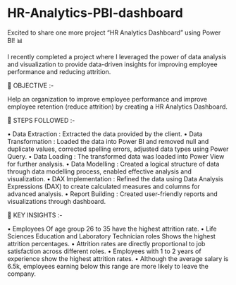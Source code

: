 # HR-Analytics-PBI-dashboard

Excited to share one more project “HR Analytics Dashboard” using Power BI! 📊

I recently completed a project where I leveraged the power of data analysis and visualization to provide data-driven insights for improving employee performance and reducing attrition.

🔸 OBJECTIVE :-

Help an organization to improve employee performance and improve employee retention (reduce attrition) by creating a HR Analytics Dashboard.

🔸 STEPS FOLLOWED :-

• Data Extraction : Extracted the data provided by the client. 
• Data Transformation : Loaded the data into Power BI and removed null and duplicate values, corrected spelling errors, adjusted data types using Power Query. 
• Data Loading : The transformed data was loaded into Power View for further analysis. 
• Data Modelling : Created a logical structure of data through data modelling process, enabled effective analysis and visualization. 
• DAX Implementation : Refined the data using Data Analysis Expressions (DAX) to create calculated measures and columns for advanced analysis. 
• Report Building : Created user-friendly reports and visualizations through dashboard.

🔸 KEY INSIGHTS :-

• Employees Of age group 26 to 35 have the highest attrition rate.
• Life Sciences Education and Laboratory Technician roles Shows the highest attrition percentages. 
• Attrition rates are directly proportional to job satisfaction across different roles. 
• Employees with 1 to 2 years of experience show the highest attrition rates. 
• Although the average salary is 6.5k, employees earning below this range are more likely to leave the company.


